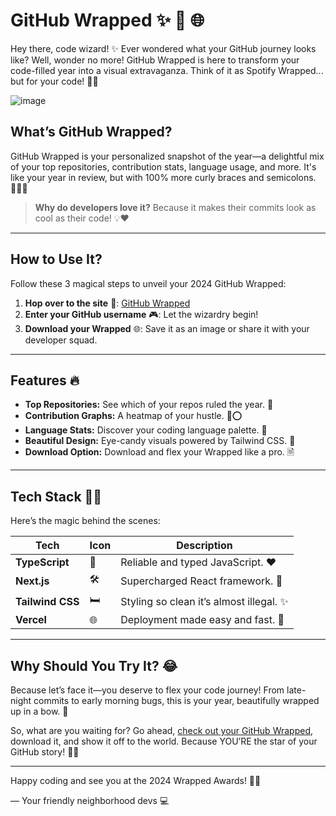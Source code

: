 # GitHub Wrapped ✨ 🎨 🌐

Hey there, code wizard! ✨ Ever wondered what your GitHub journey looks like? Well, wonder no more! GitHub Wrapped is here to transform your code-filled year into a visual extravaganza. Think of it as Spotify Wrapped... but for your code! 💪🚀



![image](https://github.com/user-attachments/assets/24e04332-60bf-4716-9e0a-dc52957bdeae)


## What’s GitHub Wrapped?
GitHub Wrapped is your personalized snapshot of the year—a delightful mix of your top repositories, contribution stats, language usage, and more. It's like your year in review, but with 100% more curly braces and semicolons. 🕵️‍♂️✨

> **Why do developers love it?** Because it makes their commits look as cool as their code! 💡❤️

---

## How to Use It?
Follow these 3 magical steps to unveil your 2024 GitHub Wrapped:

1. **Hop over to the site** 🚀: [GitHub Wrapped](https://github-wrapped-peach.vercel.app)
2. **Enter your GitHub username** 🎮: Let the wizardry begin!
3. **Download your Wrapped** 🌐: Save it as an image or share it with your developer squad.

---

## Features 🔥
- **Top Repositories:** See which of your repos ruled the year. 🔧
- **Contribution Graphs:** A heatmap of your hustle. 🔴⭕
- **Language Stats:** Discover your coding language palette. 🌈
- **Beautiful Design:** Eye-candy visuals powered by Tailwind CSS. 🎨
- **Download Option:** Download and flex your Wrapped like a pro. 🗎️

---

## Tech Stack 🧰🌈
Here’s the magic behind the scenes:

| Tech        | Icon                | Description                             |
|-------------|---------------------|-----------------------------------------|
| **TypeScript** | 🔧                | Reliable and typed JavaScript. ❤️       |
| **Next.js**    | 🛠️                | Supercharged React framework. 🚀       |
| **Tailwind CSS** | 🛏️              | Styling so clean it’s almost illegal. ✨    |
| **Vercel**      | 🌐                | Deployment made easy and fast. 🏃      |

---

## Why Should You Try It? 😂
Because let’s face it—you deserve to flex your code journey! From late-night commits to early morning bugs, this is your year, beautifully wrapped up in a bow. 🎁

So, what are you waiting for? Go ahead, [check out your GitHub Wrapped](https://github-wrapped-peach.vercel.app), download it, and show it off to the world. Because YOU’RE the star of your GitHub story! 🌟✨

---

Happy coding and see you at the 2024 Wrapped Awards! 🎉✨

— Your friendly neighborhood devs 💻

